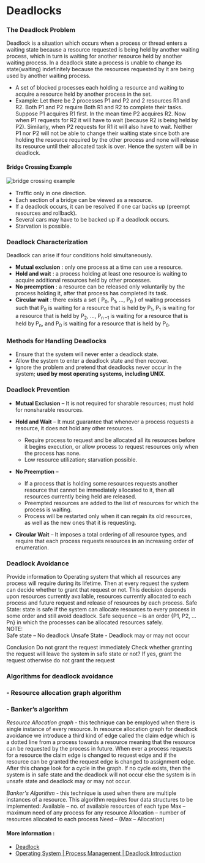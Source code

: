 # Deadlocks
### The Deadlock Problem

Deadlock is a situation which occurs when a process or thread enters a waiting state because a resource requested is being held by another waiting process, which in turn is waiting for another resource held by another waiting process.
In a deadlock state a process is unable to change its state(waiting) indefinitely because the resources requested by it are being used by another waiting process.
- A set of blocked processes each holding a resource and waiting to acquire a resource held by another process in the set.
- Example:
Let there be 2 processes P1 and P2 and 2 resources R1 and R2. Both P1 and P2 require Both R1 and R2 to complete their tasks. Suppose P1 acquires R1 first. In the mean time P2 acquires R2. Now when P1 requests for R2 it will have to wait (because R2 is being held by P2). Similarly, when P2 requests for R1 it will also have to wait. Neither P1 nor P2 will not be able to change their waiting state since both are holding the resource required by the other process and none will release its resource until their allocated task is over.  Hence the system will be in deadlock. 

#### Bridge Crossing Example
![bridge crossing example](http://www.eenadupratibha.net/pratibha/engineering/images/unit5/1.jpg)

- Trafﬁc only in one direction.
- Each section of a bridge can be viewed as a resource.
- If a deadlock occurs, it can be resolved if one car backs up (preempt resources and rollback).
- Several cars may have to be backed up if a deadlock occurs.
- Starvation is possible.

### Deadlock Characterization
Deadlock can arise if four conditions hold simultaneously.
- **Mutual exclusion** : only one process at a time can use a resource. 
- **Hold and wait** : a process holding at least one resource is waiting to acquire additional resources held by other processes.
- **No preemption** : a resource can be released only voluntarily by the process holding it, after that process has completed its task.
- **Circular wait** : there exists a set { P<sub>0</sub>, P<sub>1</sub>, …, P<sub>0</sub> } of waiting processes such that P<sub>0</sub> is waiting for a resource that is held by P<sub>1</sub>, P<sub>1</sub> is waiting for a resource that is held by P<sub>2</sub>, …, P<sub>n –1</sub> is waiting for a resource that is held by P<sub>n</sub>, and P<sub>0</sub> is waiting for a resource that is held by P<sub>0</sub>.

### Methods for Handling Deadlocks
- Ensure that the system will never enter a deadlock state.
- Allow the system to enter a deadlock state and then recover.
- Ignore the problem and pretend that deadlocks never occur in the system; **used by most operating systems, including UNIX**.

### Deadlock Prevention
- **Mutual Exclusion** – It is not required for sharable resources; must hold for nonsharable resources.
 
- **Hold and Wait** – It must guarantee that whenever a process requests a resource, it does not hold any other resources.
	- Require process to request and be allocated all its resources before it begins execution, or allow process to request resources only when the process has none.
	- Low resource utilization; starvation possible.

- **No Preemption** – 
	- If a process that is holding some resources requests another resource that cannot be immediately allocated to it, then all resources currently being held are released. 
	- Preempted resources are added to the list of resources for which the process is waiting.
	- Process will be restarted only when it can regain its old resources, as well as the new ones that it is requesting.
 
- **Circular Wait** – It imposes a total ordering of all resource types, and require that each process requests resources in an increasing order of enumeration.

### Deadlock Avoidance
Provide information to Operating system that which all resources any process will require during its lifetime.
Then at every request the system can decide whether to grant that request or not.
This decision depends upon resources currently available, resources currently allocated to each process and future request and release of resources by each process.
Safe State: state is safe if the system can allocate resources to every process in some order and still avoid deadlock. 
Safe sequence – is an order {P1, P2, … Pn} in which the processes can be allocated resources safely.<br>
NOTE:  
Safe state – No deadlock
Unsafe State - Deadlock may or may not occur 

Conclusion
Do not grant the request immediately
Check whether granting the request will leave the system in safe state or not?
If yes, grant the request otherwise do not grant the request

### Algorithms for deadlock avoidance

### - Resource allocation graph algorithm
### - Banker’s algorithm
<i>Resource Allocation graph</i> - this technique can be  employed when there is single instance of every resource. In resource allocation graph for deadlock avoidance we introduce a third kind of edge called the claim edge which is a dotted line from a process towards a resource meaning that the resource can be requested by the process in future.
When ever  a process requests for a resource the claim edge is changed to request edge and if the resource can be granted the request edge is changed to assignment edge. After this change look for a cycle in the graph. If no cycle exists, then the system is in safe state and the deadlock will not occur else the  system is in unsafe state and deadlock may or may not occur.

<i>Banker's Algorithm</i> - this technique is used when there are multiple instances of a resource. This algorithm requires four data structures to be implemented:
Available – no. of available resources of each type
Max – maximum need of any process for any resource
Allocation – number of resources allocated to each process
Need – (Max – Allocation)

#### More information :
- [Deadlock](https://en.wikipedia.org/wiki/Deadlock)
- [Operating System | Process Management | Deadlock Introduction](https://www.geeksforgeeks.org/operating-system-process-management-deadlock-introduction/)
